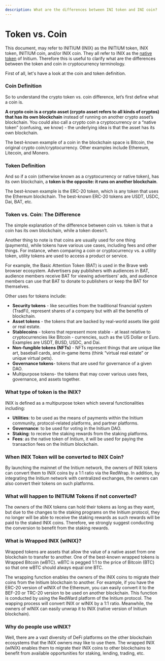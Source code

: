 ```yaml
---
description: What are the differences between INI token and INI coin?
---
```


# Token vs. Coin

This document, may refer to INITIUM (INIX) as the INITIUM token, INIX token, INITIUM coin, and/or INIX coin. They all refer to INIX as the [native token](../../teminology.md#native-token) of Initium. Therefore this is useful to clarify what are the differences between the token and coin in cryptocurrency terminology.&#x20;

First of all, let's have a look at the coin and token definition.

### Coin Definition <a href="#head2" id="head2"></a>

So to understand the crypto token vs. coin difference, let’s first define what a coin is.

**A crypto coin is a crypto asset (crypto asset refers to all kinds of cryptos) that has its own blockchain** instead of running on another crypto asset’s blockchain. You could also call a crypto coin a cryptocurrency or a “native token” (confusing, we know) - the underlying idea is that the asset has its own blockchain.

The best-known example of a coin in the blockchain space is Bitcoin, the original crypto coin/cryptocurrency. Other examples include Ethereum, Litecoin, and Monero.

### Token Definition <a href="#head3" id="head3"></a>

And so if a coin (otherwise known as a cryptocurrency or native token), has its own blockchain, a **token is the opposite: it runs on another blockchain**.

The best-known example is the ERC-20 token, which is any token that uses the Ethereum blockchain. The best-known ERC-20 tokens are USDT, USDC, Dai, BAT, etc.

### Token vs. Coin: The Difference <a href="#head5" id="head5"></a>

The simple explanation of the difference between coin vs. token is that a coin has its own blockchain, while a token doesn’t.

Another thing to note is that coins are usually used for one thing (payments), while tokens have various use cases, including fees and other things. For instance, when comparing a coin or cryptocurrency vs. a utility token, utility tokens are used to access a product or service.

For example, the Basic Attention Token (BAT) is used in the Brave web browser ecosystem. Advertisers pay publishers with audiences in BAT, audience members receive BAT for viewing advertisers’ ads, and audience members can use that BAT to donate to publishers or keep the BAT for themselves.

Other uses for tokens include:

* **Security tokens** - like securities from the traditional financial system (TradFi), represent shares of a company but with all the benefits of blockchain.
* **Asset tokens** - the tokens that are backed by real-world assets like gold or real estate.
* **Stablecoins** - tokens that represent more stable - at least relative to cryptocurrencies like Bitcoin - currencies, such as the US Dollar or Euro. Examples are USDT, BUSD, USDC, and Dai.
* **Non-fungible tokens (NFTs)** - NFTs represent things that are unique like art, baseball cards, and in-game items (think “virtual real estate” or unique virtual pets).
* **Governance tokens**- tokens that are used for governance of a given DAO.&#x20;
* Multipurpose tokens- the tokens that may cover various uses fees, governance, and assets together.&#x20;

### What type of token is the INIX?

INIX is defined as a multipurpose token which several functionalities including:

* **Utilities**: to be used as the means of payments within the Initium community, protocol-related platforms, and partner platforms.&#x20;
* **Governance**: to be used for voting in the Initium DAO.&#x20;
* **Staking**: to receive the staking rewards from the staking platforms.&#x20;
* **Fees**: as the native token of Initium, it will be used for paying the transaction fees on the Initium blockchain.&#x20;

### When INIX Token will be converted to INIX Coin?

By launching the mainnet of the Initium network, the owners of INIX tokens can convert them to INIX coins by a 1:1 ratio via the RedWrap. In addition, by integrating the Initium network with centralized exchanges, the owners can also convert their tokens on such platforms.

### What will happen to INITIUM Tokens if not converted?

The owners of the INIX tokens can hold their tokens as long as they want, but due to the changes to the staking programs on the Initium protocol, they no longer will be able to receive the staking rewards as such rewards will be paid to the staked INIX coins. Therefore, we strongly suggest conducting the conversion to benefit from the staking rewards.&#x20;

### What is Wrapped INIX (wINIX)?

Wrapped tokens are assets that allow the value of a native asset from one blockchain to transfer to another. One of the best-known wrapped tokens is Wrapped Bitcoin (wBTC). wBTC is pegged 1:1 to the price of Bitcoin (BTC) so that one wBTC should always equal one BTC.

The wrapping function enables the owners of the INIX coins to migrate their coins from the Initium blockchain to another. For example, if you have the ERC-20 version of wINIX of the Ethereum, you can easily convert it to the BEF-20 or TRC-20 version to be used on another blockchain. This function is conducted by using the RedWard platform of the Initium protocol. The wapping process will convert INIX or wINIX by a 1:1 ratio. Meanwhile, the owners of wINIX can easily unwrap it to INIX (native version of Initium blockchain).

### Why do people use wINIX?

Well, there are a vast diversity of DeFi platforms on the other blockchain ecosystems that the INIX owners may like to use them. The wrapped INIX (wINIX) enables them to migrate their INIX coins to other blockchains to benefit from available opportunities for staking, lending, trading, etc.
